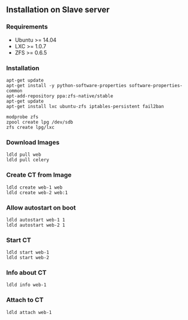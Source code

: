 ## Installation on Slave server

### Requirements

* Ubuntu >= 14.04
* LXC >= 1.0.7
* ZFS >= 0.6.5


### Installation

	apt-get update
	apt-get install -y python-software-properties software-properties-common
	apt-add-repository ppa:zfs-native/stable
	apt-get update
	apt-get install lxc ubuntu-zfs iptables-persistent fail2ban

	modprobe zfs
	zpool create lpg /dev/sdb
	zfs create lpg/lxc


### Download Images

	ldld pull web
	ldld pull celery


### Create CT from Image

	ldld create web-1 web
	ldld create web-2 web:1


### Allow autostart on boot

	ldld autostart web-1 1
	ldld autostart web-2 1


### Start CT

	ldld start web-1
	ldld start web-2


### Info about CT

	ldld info web-1


### Attach to CT

	ldld attach web-1
